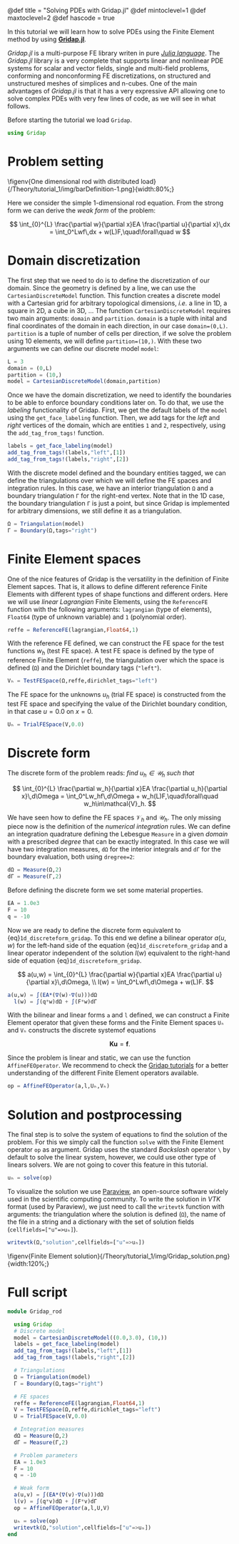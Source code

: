 @def title = "Solving PDEs with Gridap.jl"
@def mintoclevel=1
@def maxtoclevel=2 
@def hascode = true

In this tutorial we will learn how to solve PDEs using the Finite Element method by using [**Gridap.jl**](https://github.com/gridap/Gridap.jl).

*Gridap.jl* is a multi-purpose FE library writen in pure [*Julia language*](https://julialang.org/). The *Gridap.jl* library is a very complete that supports linear and nonlinear PDE systems for scalar and vector fields, single and multi-field problems, conforming and nonconforming FE discretizations, on structured and unstructured meshes of simplices and n-cubes. One of the main advantages of *Gridap.jl* is that it has a very expressive API allowing one to solve complex PDEs with very few lines of code, as we will see in what follows.

Before starting the tutorial we load ``Gridap``.
```julia
using Gridap
```

# Problem setting

\figenv{One dimensional rod with distributed load}{/Theory/tutorial_1/img/barDefinition-1.png}{width:80%;}

Here we consider the simple 1-dimensional rod equation. From the strong form we can derive the *weak form* of the problem:

$$ 
\int_{0}^{L} \frac{\partial w}{\partial x}EA \frac{\partial u}{\partial x}\,dx = \int_0^Lwf\,dx + w(L)F,\quad\forall\quad w
$$ 

# Domain discretization

The first step that we need to do is to define the discretization of our domain. Since the geometry is defined by a line, we can use the ``CartesianDiscreteModel`` function. This function creates a discrete model with a Cartesian grid for arbitrary topological dimensions, *i.e.* a line in 1D, a square in 2D, a cube in 3D, ... The function ``CartesianDiscreteModel`` requires two main arguments: ``domain`` and ``partition``. ``domain`` is a tuple with inital and final coordinates of the domain in each direction, in our case ``domain=(0,L)``. ``partition`` is a tuple of number of cells per direction, if we solve the problem using 10 elements, we will define ``partition=(10,)``. With these two arguments we can define our discrete model ``model``:

```julia
L = 3
domain = (0,L)
partition = (10,)
model = CartesianDiscreteModel(domain,partition)
```

Once we have the domain discretization, we need to identify the boundaries to be able to enforce boundary conditions later on. To do that, we use the *labeling* functionality of Gridap. First, we get the default labels of the ``model`` using the ``get_face_labeling`` function. Then, we add tags for the *left* and *right* vertices of the domain, which are entities ``1`` and ``2``, respectively, using the ``add_tag_from_tags!`` function.

```julia
labels = get_face_labeling(model)
add_tag_from_tags!(labels,"left",[1])
add_tag_from_tags!(labels,"right",[2])
```

With the discrete model defined and the boundary entities tagged, we can define the triangulations over which we will define the FE spaces and integration rules. In this case, we have an interior triangulation ``Ω`` and a boundary triangulation ``Γ`` for the right-end vertex. Note that in the 1D case, the boundary triangulation ``Γ`` is just a point, but since Gridap is implemented for arbitrary dimensions, we still define it as a triangulation.

```julia
Ω = Triangulation(model)
Γ = Boundary(Ω,tags="right")
```

# Finite Element spaces

One of the nice features of Gridap is the versatility in the definition of Finite Element sapces. That is, it allows to define different reference Finite Elements with different types of shape functions and different orders. Here we will use *linear Lagrangian* Finite Elements, using the ``ReferenceFE`` function with the following arguments: ``lagrangian`` (type of elements), ``Float64`` (type of unknown variable) and ``1`` (polynomial order).

```julia
reffe = ReferenceFE(lagrangian,Float64,1)
```

With the reference FE defined, we can construct the FE space for the test functions $w_h$ (test FE space). A test FE space is defined by the type of reference Finite Element (``reffe``), the triangulation over which the space is defined (``Ω``) and the Dirichlet boundary tags (``"left"``).

```julia
Vₕ = TestFESpace(Ω,reffe,dirichlet_tags="left")
```

The FE space for the unknowns $u_h$ (trial FE space) is constructed from the test FE space and specifying the value of the Dirichlet boundary condition, in that case $u=0.0$ on $x=0$.

```julia
Uₕ = TrialFESpace(V,0.0) 
```

# Discrete form

The discrete form of the problem reads: *find $u_h\in\mathcal{U}_h$ such that*

$$ 
\int_{0}^{L} \frac{\partial w_h}{\partial x}EA \frac{\partial u_h}{\partial x}\,d\Omega = \int_0^Lw_hf\,d\Omega + w_h(L)F,\quad\forall\quad w_h\in\mathcal{V}_h.
$$

We have seen how to define the FE spaces $\mathcal{V}_h$ and $\mathcal{U}_h$. The only missing piece now is the definition of the *numerical integration* rules. We can define an integration quadrature defining the Lebesgue ``Measure`` in a given *domain* with a prescribed *degree* that can be exactly integrated. In this case we will have two integration measures, ``dΩ`` for the interior integrals and ``dΓ`` for the boundary evaluation, both using ``dregree=2``:

```julia
dΩ = Measure(Ω,2)
dΓ = Measure(Γ,2)
```

Before defining the discrete form we set some material properties.

```julia
EA = 1.0e3
F = 10
q = -10
```

Now we are ready to define the discrete form equivalent to {eq}`1d_discreteform_gridap`. To this end we define a bilinear operator $a(u,w)$ for the left-hand side of the equation {eq}`1d_discreteform_gridap` and a linear operator independent of the solution $l(w)$ equivalent to the right-hand side of equation {eq}`1d_discreteform_gridap`.

$$ 
a(u,w) = \int_{0}^{L} \frac{\partial w}{\partial x}EA \frac{\partial u}{\partial x}\,d\Omega, \\
l(w) = \int_0^Lwf\,d\Omega + w(L)F.
$$

```julia
a(u,w) = ∫(EA*(∇(w)⋅∇(u)))dΩ
  l(w) = ∫(q*w)dΩ + ∫(F*w)dΓ
```

With the bilinear and linear forms ``a`` and ``l`` defined, we can construct a Finite Element operator that given these forms and the Finite Element spaces ``Uₕ`` and ``Vₕ`` constructs the discrete systemof  equations 

$$\mathbf{Ku} = \mathbf{f}.$$

Since the problem is linear and static, we can use the function ``AffineFEOperator``. We recommend to check the [Gridap tutorials](https://gridap.github.io/Tutorials/dev/) for a better understanding of the different Finite Element operators available.

```julia
op = AffineFEOperator(a,l,Uₕ,Vₕ)
```

# Solution and postprocessing

The final step is to solve the system of equations to find the solution of the problem. For this we simply call the function ``solve`` with the Finite Element operator ``op`` as argument. Gridap uses the standard *Backslash* operator 
 `` \ `` by default to solve the linear system, however, we could use other type of linears solvers. We are not going to cover this feature in this tutorial.

```julia
uₕ = solve(op)
```

To visualize the solution we use [Paraview](https://www.paraview.org/), an open-source software widely used in the scientific computing community. To write the solution in *VTK* format (used by Paraview), we just need to call the ``writevtk`` function with arguments: the triangulation where the solution is defined (``Ω``), the name of the file in a string and a dictionary with the set of solution fields (``cellfields=["u"=>uₕ]``).

```julia
writevtk(Ω,"solution",cellfields=["u"=>uₕ])
```

\figenv{Finite Element solution}{/Theory/tutorial_1/img/Gridap_solution.png}{width:120%;}

# Full script

```julia:./code/tutorial1.jl
module Gridap_rod

  using Gridap
  # Discrete model
  model = CartesianDiscreteModel((0.0,3.0), (10,))
  labels = get_face_labeling(model)
  add_tag_from_tags!(labels,"left",[1])
  add_tag_from_tags!(labels,"right",[2])

  # Triangulations
  Ω = Triangulation(model)
  Γ = Boundary(Ω,tags="right")

  # FE spaces
  reffe = ReferenceFE(lagrangian,Float64,1)
  V = TestFESpace(Ω,reffe,dirichlet_tags="left")
  U = TrialFESpace(V,0.0)

  # Integration measures
  dΩ = Measure(Ω,2)
  dΓ = Measure(Γ,2)

  # Problem parameters
  EA = 1.0e3
  F = 10
  q = -10

  # Weak form
  a(u,v) = ∫(EA*(∇(v)⋅∇(u)))dΩ
  l(v) = ∫(q*v)dΩ + ∫(F*v)dΓ
  op = AffineFEOperator(a,l,U,V)

  uₕ = solve(op)
  writevtk(Ω,"solution",cellfields=["u"=>uₕ])
end 
```
<!-- -->